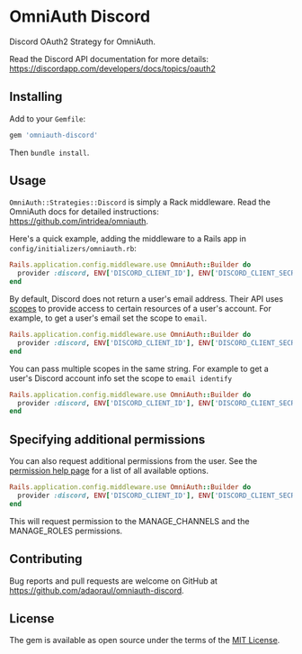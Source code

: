 # OmniAuth Discord

Discord OAuth2 Strategy for OmniAuth.

Read the Discord API documentation for more details: https://discordapp.com/developers/docs/topics/oauth2

## Installing

Add to your `Gemfile`:

```ruby
gem 'omniauth-discord'
```

Then `bundle install`.

## Usage

`OmniAuth::Strategies::Discord` is simply a Rack middleware. Read the OmniAuth docs for detailed instructions: https://github.com/intridea/omniauth.

Here's a quick example, adding the middleware to a Rails app in `config/initializers/omniauth.rb`:

```ruby
Rails.application.config.middleware.use OmniAuth::Builder do
  provider :discord, ENV['DISCORD_CLIENT_ID'], ENV['DISCORD_CLIENT_SECRET']
end
```

By default, Discord does not return a user's email address. Their API uses
[scopes](https://discordapp.com/developers/docs/topics/oauth2#scopes) to provide
access to certain resources of a user's account. For example, to get a user's
email set the scope to `email`.

```ruby
Rails.application.config.middleware.use OmniAuth::Builder do
  provider :discord, ENV['DISCORD_CLIENT_ID'], ENV['DISCORD_CLIENT_SECRET'], scope: 'email'
end
```

You can pass multiple scopes in the same string. For example to get a user's
Discord account info set the scope to `email identify`


```ruby
Rails.application.config.middleware.use OmniAuth::Builder do
  provider :discord, ENV['DISCORD_CLIENT_ID'], ENV['DISCORD_CLIENT_SECRET'], scope: 'email identify'
end
```

## Specifying additional permissions

You can also request additional permissions from the user. See the
[permission help page](https://discordapp.com/developers/docs/topics/permissions#bitwise-permission-flags) for a list of all available options.

```ruby
Rails.application.config.middleware.use OmniAuth::Builder do
  provider :discord, ENV['DISCORD_CLIENT_ID'], ENV['DISCORD_CLIENT_SECRET'], scope: 'identify  bot', permissions: 0x00000010 + 0x10000000
end
```

This will request permission to the MANAGE_CHANNELS and the MANAGE_ROLES
permissions.

## Contributing

Bug reports and pull requests are welcome on GitHub at https://github.com/adaoraul/omniauth-discord.


## License

The gem is available as open source under the terms of the [MIT License](http://opensource.org/licenses/MIT).
